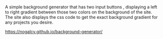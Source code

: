 A simple background generator that has two input buttons , displaying a left to right gradient between those two colors on the background of the site. The site also displays the css code to get the exact background gradient for any projects you desire.

https://nogalcy.github.io/background-generator/

